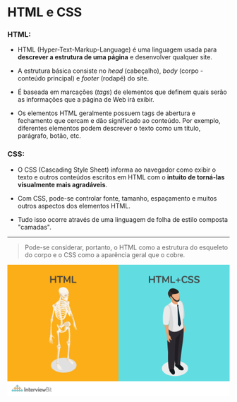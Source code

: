# HTML e CSS

### HTML:
* HTML (Hyper-Text-Markup-Language) é uma linguagem usada para __descrever a estrutura de uma página__ e desenvolver qualquer site. 

* A estrutura básica consiste no _head_ (cabeçalho), _body_ (corpo - conteúdo principal) e _footer_ (rodapé) do site. 

* É baseada em marcações (_tags_) de elementos que definem quais serão as informações que a página de Web irá exibir.

* Os elementos HTML geralmente possuem tags de abertura e fechamento que cercam e dão significado ao conteúdo. Por exemplo, diferentes elementos podem descrever o texto como um título, parágrafo, botão, etc.



### CSS:
* O CSS (Cascading Style Sheet) informa ao navegador como exibir o texto e outros conteúdos escritos em HTML com o __intuito de torná-las visualmente mais agradáveis__.

* Com CSS, pode-se controlar fonte, tamanho, espaçamento e muitos outros aspectos dos elementos HTML.

* Tudo isso ocorre através de uma linguagem de folha de estilo composta "camadas".

---

> Pode-se considerar, portanto, o HTML como a estrutura do esqueleto do corpo e o CSS como a aparência geral que o cobre.

![diferença-HTML-CSS](https://github.com/anairam-fn/atividade-semanal1/blob/main/HTML-and-CSS.png)